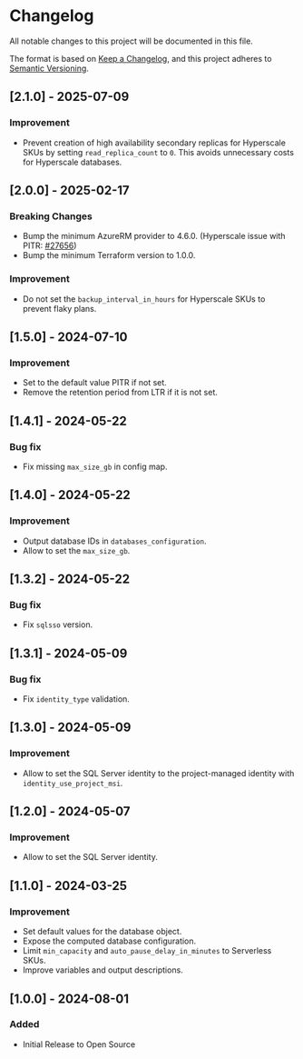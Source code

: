 <!-- markdownlint-disable-file MD024 MD041 -->
# Changelog

All notable changes to this project will be documented in this file.

The format is based on [Keep a Changelog](https://keepachangelog.com/en/1.0.0/),
and this project adheres to [Semantic Versioning](https://semver.org/spec/v2.0.0.html).

## [2.1.0] - 2025-07-09

### Improvement

- Prevent creation of high availability secondary replicas for Hyperscale SKUs by setting `read_replica_count` to `0`. This avoids unnecessary costs for Hyperscale databases.

## [2.0.0] - 2025-02-17

### Breaking Changes

- Bump the minimum AzureRM provider to 4.6.0. (Hyperscale issue with PITR: [#27656](https://github.com/hashicorp/terraform-provider-azurerm/pull/27656))
- Bump the minimum Terraform version to 1.0.0.

### Improvement

- Do not set the `backup_interval_in_hours` for Hyperscale SKUs to prevent flaky plans.

## [1.5.0] - 2024-07-10

### Improvement

- Set to the default value PITR if not set.
- Remove the retention period from LTR if it is not set.

## [1.4.1] - 2024-05-22

### Bug fix

- Fix missing `max_size_gb` in config map.

## [1.4.0] - 2024-05-22

### Improvement

- Output database IDs in `databases_configuration`.
- Allow to set the `max_size_gb`.

## [1.3.2] - 2024-05-22

### Bug fix

- Fix `sqlsso` version.

## [1.3.1] - 2024-05-09

### Bug fix

- Fix `identity_type` validation.

## [1.3.0] - 2024-05-09

### Improvement

- Allow to set the SQL Server identity to the project-managed identity with `identity_use_project_msi`.

## [1.2.0] - 2024-05-07

### Improvement

- Allow to set the SQL Server identity.

## [1.1.0] - 2024-03-25

### Improvement

- Set default values for the database object.
- Expose the computed database configuration.
- Limit `min_capacity` and `auto_pause_delay_in_minutes` to Serverless SKUs.
- Improve variables and output descriptions.

## [1.0.0] - 2024-08-01

### Added

- Initial Release to Open Source
